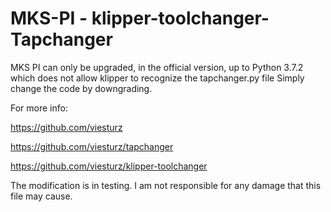 # MKS-PI - klipper-toolchanger-Tapchanger

MKS PI can only be upgraded, in the official version, up to Python 3.7.2 which does not allow klipper to recognize the tapchanger.py file
Simply change the code by downgrading.

For more info:

https://github.com/viesturz

https://github.com/viesturz/tapchanger

https://github.com/viesturz/klipper-toolchanger

The modification is in testing. I am not responsible for any damage that this file may cause.
